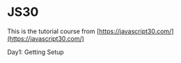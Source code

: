 # JS30

This is the tutorial course from [https://javascript30.com/](https://javascript30.com/)

Day1: Getting Setup
